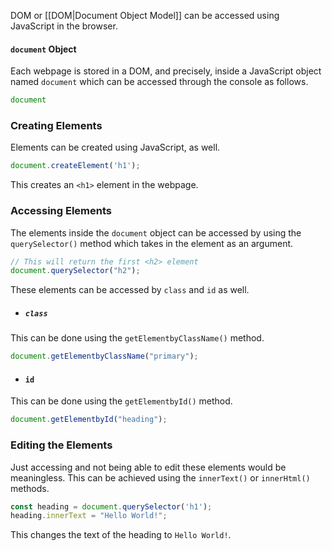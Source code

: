 DOM or [[DOM|Document Object Model]] can be accessed using JavaScript in the browser. 

#### `document` Object
Each webpage is stored in a DOM, and precisely, inside a JavaScript object named `document` which can be accessed through the console as follows.

```js
document
```

### Creating Elements
Elements can be created using JavaScript, as well.
```js
document.createElement('h1');
```
This creates an `<h1>` element in the webpage.

### Accessing Elements
The elements inside the `document` object  can be accessed by using the `querySelector()` method which takes in the element as an argument.

```js
// This will return the first <h2> element
document.querySelector("h2");
```

These elements can be accessed by `class` and `id` as well.
* ##### `class`
This can be done using the `getElementbyClassName()` method.
```js
document.getElementbyClassName("primary");
```

* #### `id`
This can be done using the `getElementbyId()` method.
```js
document.getElementbyId("heading");
```


### Editing the Elements
Just accessing and not being able to edit these elements would be meaningless. This can be achieved using the `innerText()` or `innerHtml()` methods.

```js
const heading = document.querySelector('h1');
heading.innerText = "Hello World!";
```

This changes the text of the heading to `Hello World!`.